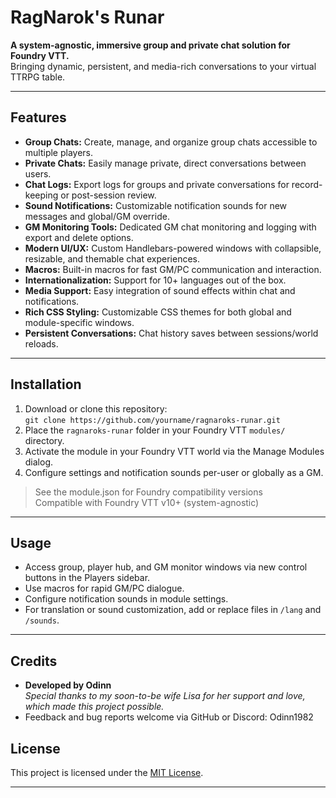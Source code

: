# RagNarok's Runar

**A system-agnostic, immersive group and private chat solution for Foundry VTT.**  
Bringing dynamic, persistent, and media-rich conversations to your virtual TTRPG table.

---

## Features

- **Group Chats:** Create, manage, and organize group chats accessible to multiple players.
- **Private Chats:** Easily manage private, direct conversations between users.
- **Chat Logs:** Export logs for groups and private conversations for record-keeping or post-session review.
- **Sound Notifications:** Customizable notification sounds for new messages and global/GM override.
- **GM Monitoring Tools:** Dedicated GM chat monitoring and logging with export and delete options.
- **Modern UI/UX:** Custom Handlebars-powered windows with collapsible, resizable, and themable chat experiences.
- **Macros:** Built-in macros for fast GM/PC communication and interaction.
- **Internationalization:** Support for 10+ languages out of the box.
- **Media Support:** Easy integration of sound effects within chat and notifications.
- **Rich CSS Styling:** Customizable CSS themes for both global and module-specific windows.
- **Persistent Conversations:** Chat history saves between sessions/world reloads.

---

## Installation

1. Download or clone this repository:  
   `git clone https://github.com/yourname/ragnaroks-runar.git`
2. Place the `ragnaroks-runar` folder in your Foundry VTT `modules/` directory.
3. Activate the module in your Foundry VTT world via the Manage Modules dialog.
4. Configure settings and notification sounds per-user or globally as a GM.

> See the module.json for Foundry compatibility versions  
> Compatible with Foundry VTT v10+ (system-agnostic)

---

## Usage

- Access group, player hub, and GM monitor windows via new control buttons in the Players sidebar.
- Use macros for rapid GM/PC dialogue.
- Configure notification sounds in module settings.
- For translation or sound customization, add or replace files in `/lang` and `/sounds`.

---

## Credits

- **Developed by Odinn**  
  *Special thanks to my soon-to-be wife Lisa for her support and love, which made this project possible.*
- Feedback and bug reports welcome via GitHub or Discord: Odinn1982

## License

This project is licensed under the [MIT License](LICENSE).

--- 
